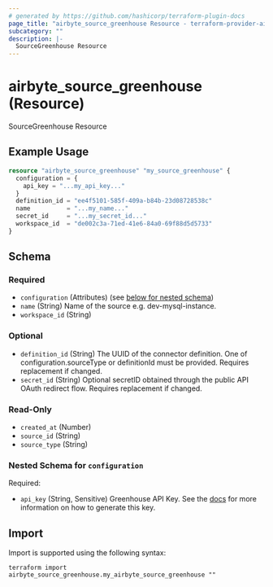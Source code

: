 ```yaml
---
# generated by https://github.com/hashicorp/terraform-plugin-docs
page_title: "airbyte_source_greenhouse Resource - terraform-provider-airbyte"
subcategory: ""
description: |-
  SourceGreenhouse Resource
---
```


# airbyte_source_greenhouse (Resource)

SourceGreenhouse Resource

## Example Usage

```terraform
resource "airbyte_source_greenhouse" "my_source_greenhouse" {
  configuration = {
    api_key = "...my_api_key..."
  }
  definition_id = "ee4f5101-585f-409a-b84b-23d08728538c"
  name          = "...my_name..."
  secret_id     = "...my_secret_id..."
  workspace_id  = "de002c3a-71ed-41e6-84a0-69f88d5d5733"
}
```

<!-- schema generated by tfplugindocs -->
## Schema

### Required

- `configuration` (Attributes) (see [below for nested schema](#nestedatt--configuration))
- `name` (String) Name of the source e.g. dev-mysql-instance.
- `workspace_id` (String)

### Optional

- `definition_id` (String) The UUID of the connector definition. One of configuration.sourceType or definitionId must be provided. Requires replacement if changed.
- `secret_id` (String) Optional secretID obtained through the public API OAuth redirect flow. Requires replacement if changed.

### Read-Only

- `created_at` (Number)
- `source_id` (String)
- `source_type` (String)

<a id="nestedatt--configuration"></a>
### Nested Schema for `configuration`

Required:

- `api_key` (String, Sensitive) Greenhouse API Key. See the <a href="https://docs.airbyte.com/integrations/sources/greenhouse">docs</a> for more information on how to generate this key.

## Import

Import is supported using the following syntax:

```shell
terraform import airbyte_source_greenhouse.my_airbyte_source_greenhouse ""
```
